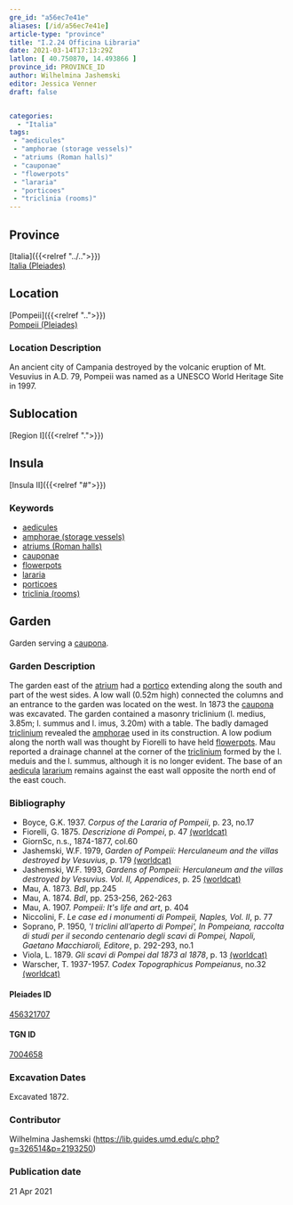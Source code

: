 ```yaml
---
gre_id: "a56ec7e41e"
aliases: [/id/a56ec7e41e]
article-type: "province"
title: "I.2.24 Officina Libraria"
date: 2021-03-14T17:13:29Z
latlon: [ 40.750870, 14.493866 ]
province_id: PROVINCE_ID
author: Wilhelmina Jashemski
editor: Jessica Venner
draft: false


categories:
  - "Italia"
tags:
 - "aedicules"
 - "amphorae (storage vessels)"
 - "atriums (Roman halls)"
 - "cauponae"
 - "flowerpots"
 - "lararia"
 - "porticoes"
 - "triclinia (rooms)"
---
```


## Province
[Italia]({{<relref "../..">}}) \
[Italia (Pleiades)](https://pleiades.stoa.org/places/1052)

## Location
[Pompeii]({{<relref "..">}}) \
[Pompeii (Pleiades)](https://pleiades.stoa.org/places/433032)


### Location Description
An ancient city of Campania destroyed by the volcanic eruption of Mt. Vesuvius in A.D. 79, Pompeii was named as a UNESCO World Heritage Site in 1997.

## Sublocation
[Region I]({{<relref ".">}})
## Insula
[Insula II]({{<relref "#">}})

### Keywords
- [aedicules](http://vocab.getty.edu/page/aat/300002574)
- [amphorae (storage vessels)](http://vocab.getty.edu/page/aat/300148696)
- [atriums (Roman halls)](http://vocab.getty.edu/page/aat/300004097)
- [cauponae](http://vocab.getty.edu/page/aat/300005208)
- [flowerpots](http://vocab.getty.edu/page/aat/300194749)
- [lararia](http://vocab.getty.edu/page/aat/300400600)
- [porticoes](http://vocab.getty.edu/page/aat/300004145)
- [triclinia (rooms)](http://vocab.getty.edu/page/aat/300004359)


## Garden
Garden serving a [caupona](http://vocab.getty.edu/page/aat/300005208).

### Garden Description
The garden east of the [atrium](http://vocab.getty.edu/page/aat/300004097) had a [portico](http://vocab.getty.edu/page/aat/300004145) extending along the south and part of the west sides. A low wall (0.52m high) connected the columns and an entrance to the garden was located on the west. In 1873 the [caupona](http://vocab.getty.edu/page/aat/300005208) was excavated. The garden contained a masonry triclinium (l. medius, 3.85m; l. summus and l. imus, 3.20m) with a table. The badly damaged [triclinium](http://vocab.getty.edu/page/aat/300004359) revealed the [amphorae](http://vocab.getty.edu/page/aat/300148696) used in its construction. A low podium along the north wall was thought by Fiorelli to have held [flowerpots](http://vocab.getty.edu/page/aat/300194749). Mau reported a drainage channel at the corner of the [triclinium](http://vocab.getty.edu/page/aat/300004359) formed by the l. meduis and the l. summus, although it is no longer evident. The base of an [aedicula](http://vocab.getty.edu/page/aat/300002574) [lararium](http://vocab.getty.edu/page/aat/300400600) remains against the east wall opposite the north end of the east couch.

### Bibliography

* Boyce, G.K. 1937. *Corpus of the Lararia of Pompeii*, p. 23, no.17  
* Fiorelli, G. 1875. *Descrizione di Pompei*, p. 47 [(worldcat)](https://www.worldcat.org/title/descrizione-di-pompei/oclc/9528380)    
* GiornSc, n.s., 1874-1877, col.60  
* Jashemski, W.F. 1979, *Garden of Pompeii: Herculaneum and the villas destroyed by Vesuvius*, p. 179   [(worldcat)](https://www.worldcat.org/title/gardens-of-pompeii-1/oclc/312003872&referer=brief_results)  
* Jashemski, W.F. 1993, *Gardens of Pompeii: Herculaneum and the villas destroyed by Vesuvius. Vol. II, Appendices*, p. 25 [(worldcat)](https://www.worldcat.org/title/gardens-of-pompeii-herculaneum-and-the-villas-destroyed-by-vesuvius-volume-2-appendices/oclc/222353569)    
* Mau, A. 1873. *BdI*, pp.245  
* Mau, A. 1874. *BdI*, pp. 253-256, 262-263  
* Mau, A. 1907. *Pompeii: It's life and art*, p. 404  
* Niccolini, F. *Le case ed i monumenti di Pompeii, Naples, Vol. II*, p. 77  
* Soprano, P. 1950, *'I triclini all’aperto di Pompei', In Pompeiana, raccolta di studi per il secondo centenario degli scavi di Pompei, Napoli, Gaetano Macchiaroli, Editore*, p. 292-293, no.1   
* Viola, L. 1879. *Gli scavi di Pompei dal 1873 al 1878*, p. 13 [(worldcat)](https://www.worldcat.org/title/scavi-di-pompei-dal-1873-al-1878/oclc/254502217&referer=brief_results)  
* Warscher, T. 1937-1957. *Codex Topographicus Pompeianus*, no.32 [(worldcat)](https://www.worldcat.org/title/codex-topographicus-pompeianus-1937-1957-and-undated/oclc/974375313&referer=brief_results)  

<!--#### Periodo ID-->

<!-- [PERIODO_ID](https://pleiades.stoa.org/places/PLEIADES_ID) -->

#### Pleiades ID
[456321707](https://pleiades.stoa.org/places/456321707)

#### TGN ID
[7004658](http://vocab.getty.edu/page/tgn/7004658)

###  Excavation Dates
Excavated 1872.

### Contributor
Wilhelmina Jashemski (https://lib.guides.umd.edu/c.php?g=326514&p=2193250)


### Publication date

21 Apr 2021
<!-- Format: dd MONTH_NAME yyyy -->

<!-- DATE -->
